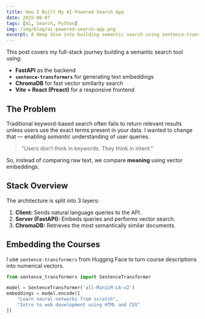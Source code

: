 ```yaml
---
title: How I Built My AI-Powered Search App
date: 2025-06-07
tags: [AI, Search, Python]
img: /img/blog/ai-powered-search-app.png
excerpt: A deep dive into building semantic search using sentence-transformers and vector databases.
---
```


This post covers my full-stack journey building a semantic search tool using:

- **FastAPI** as the backend
- **`sentence-transformers`** for generating text embeddings
- **ChromaDB** for fast vector similarity search
- **Vite + React (Preact)** for a responsive frontend

## The Problem

Traditional keyword-based search often fails to return relevant results unless users use the exact terms present in your data. I wanted to change that — enabling *semantic* understanding of user queries.

> "Users don’t think in keywords. They think in intent."

So, instead of comparing raw text, we compare **meaning** using vector embeddings.

## Stack Overview

The architecture is split into 3 layers:

1. **Client:** Sends natural language queries to the API.
2. **Server (FastAPI):** Embeds queries and performs vector search.
3. **ChromaDB:** Retrieves the most semantically similar documents.

## Embedding the Courses

I use `sentence-transformers` from Hugging Face to turn course descriptions into numerical vectors.

```python
from sentence_transformers import SentenceTransformer

model = SentenceTransformer('all-MiniLM-L6-v2')
embeddings = model.encode([
    "Learn neural networks from scratch",
    "Intro to web development using HTML and CSS"
])
```